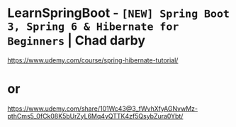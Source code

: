 # LearnSpringBoot - `[NEW] Spring Boot 3, Spring 6 & Hibernate for Beginners` | Chad darby

https://www.udemy.com/course/spring-hibernate-tutorial/
# or
https://www.udemy.com/share/101Wc43@3_fWvhXfyAGNvwMz-pthCms5_0fCk08K5bUrZyL6Mq4yQTTK4zf5QsybZura0Ybt/